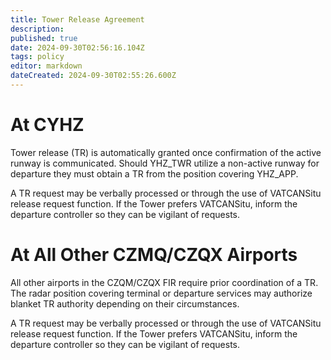 ```yaml
---
title: Tower Release Agreement
description: 
published: true
date: 2024-09-30T02:56:16.104Z
tags: policy
editor: markdown
dateCreated: 2024-09-30T02:55:26.600Z
---
```


# At CYHZ
Tower release (TR) is automatically granted once confirmation of the active runway is communicated. Should YHZ_TWR utilize a non-active runway for departure they must obtain a TR from the position covering YHZ_APP. 

A TR request may be verbally processed or through the use of VATCANSitu release request function. If the Tower prefers VATCANSitu, inform the departure controller so they can be vigilant of requests. 

# At All Other CZMQ/CZQX Airports
All other airports in the CZQM/CZQX FIR require prior coordination of a TR. The radar position covering terminal or departure services may authorize blanket TR authority depending on their circumstances. 


A TR request may be verbally processed or through the use of VATCANSitu release request function. If the Tower prefers VATCANSitu, inform the departure controller so they can be vigilant of requests. 